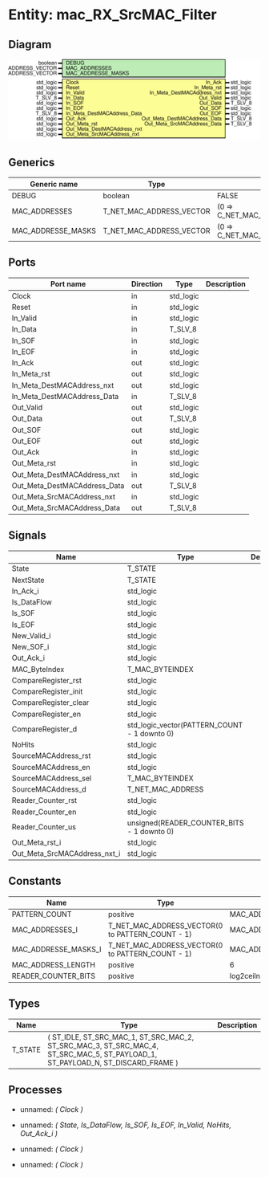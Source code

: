 # Entity: mac_RX_SrcMAC_Filter
## Diagram
![Diagram](mac_RX_SrcMAC_Filter.svg "Diagram")
## Generics
| Generic name       | Type                     | Value                          | Description |
| ------------------ | ------------------------ | ------------------------------ | ----------- |
| DEBUG              | boolean                  | FALSE                          |             |
| MAC_ADDRESSES      | T_NET_MAC_ADDRESS_VECTOR | (0 => C_NET_MAC_ADDRESS_EMPTY) |             |
| MAC_ADDRESSE_MASKS | T_NET_MAC_ADDRESS_VECTOR | (0 => C_NET_MAC_MASK_DEFAULT)  |             |
## Ports
| Port name                    | Direction | Type      | Description |
| ---------------------------- | --------- | --------- | ----------- |
| Clock                        | in        | std_logic |             |
| Reset                        | in        | std_logic |             |
| In_Valid                     | in        | std_logic |             |
| In_Data                      | in        | T_SLV_8   |             |
| In_SOF                       | in        | std_logic |             |
| In_EOF                       | in        | std_logic |             |
| In_Ack                       | out       | std_logic |             |
| In_Meta_rst                  | out       | std_logic |             |
| In_Meta_DestMACAddress_nxt   | out       | std_logic |             |
| In_Meta_DestMACAddress_Data  | in        | T_SLV_8   |             |
| Out_Valid                    | out       | std_logic |             |
| Out_Data                     | out       | T_SLV_8   |             |
| Out_SOF                      | out       | std_logic |             |
| Out_EOF                      | out       | std_logic |             |
| Out_Ack                      | in        | std_logic |             |
| Out_Meta_rst                 | in        | std_logic |             |
| Out_Meta_DestMACAddress_nxt  | in        | std_logic |             |
| Out_Meta_DestMACAddress_Data | out       | T_SLV_8   |             |
| Out_Meta_SrcMACAddress_nxt   | in        | std_logic |             |
| Out_Meta_SrcMACAddress_Data  | out       | T_SLV_8   |             |
## Signals
| Name                         | Type                                         | Description |
| ---------------------------- | -------------------------------------------- | ----------- |
| State                        | T_STATE                                      |             |
| NextState                    | T_STATE                                      |             |
| In_Ack_i                     | std_logic                                    |             |
| Is_DataFlow                  | std_logic                                    |             |
| Is_SOF                       | std_logic                                    |             |
| Is_EOF                       | std_logic                                    |             |
| New_Valid_i                  | std_logic                                    |             |
| New_SOF_i                    | std_logic                                    |             |
| Out_Ack_i                    | std_logic                                    |             |
| MAC_ByteIndex                | T_MAC_BYTEINDEX                              |             |
| CompareRegister_rst          | std_logic                                    |             |
| CompareRegister_init         | std_logic                                    |             |
| CompareRegister_clear        | std_logic                                    |             |
| CompareRegister_en           | std_logic                                    |             |
| CompareRegister_d            | std_logic_vector(PATTERN_COUNT - 1 downto 0) |             |
| NoHits                       | std_logic                                    |             |
| SourceMACAddress_rst         | std_logic                                    |             |
| SourceMACAddress_en          | std_logic                                    |             |
| SourceMACAddress_sel         | T_MAC_BYTEINDEX                              |             |
| SourceMACAddress_d           | T_NET_MAC_ADDRESS                            |             |
| Reader_Counter_rst           | std_logic                                    |             |
| Reader_Counter_en            | std_logic                                    |             |
| Reader_Counter_us            | unsigned(READER_COUNTER_BITS - 1 downto 0)   |             |
| Out_Meta_rst_i               | std_logic                                    |             |
| Out_Meta_SrcMACAddress_nxt_i | std_logic                                    |             |
## Constants
| Name                 | Type                                             | Value                           | Description |
| -------------------- | ------------------------------------------------ | ------------------------------- | ----------- |
| PATTERN_COUNT        | positive                                         |  MAC_ADDRESSES'length           |             |
| MAC_ADDRESSES_I      | T_NET_MAC_ADDRESS_VECTOR(0 to PATTERN_COUNT - 1) |  MAC_ADDRESSES                  |             |
| MAC_ADDRESSE_MASKS_I | T_NET_MAC_ADDRESS_VECTOR(0 to PATTERN_COUNT - 1) |  MAC_ADDRESSE_MASKS             |             |
| MAC_ADDRESS_LENGTH   | positive                                         |  6                              |             |
| READER_COUNTER_BITS  | positive                                         |  log2ceilnz(MAC_ADDRESS_LENGTH) |             |
## Types
| Name    | Type                                                                                                                                                      | Description |
| ------- | --------------------------------------------------------------------------------------------------------------------------------------------------------- | ----------- |
| T_STATE | ( 		ST_IDLE, 			ST_SRC_MAC_1, 			ST_SRC_MAC_2, 			ST_SRC_MAC_3, 			ST_SRC_MAC_4, 			ST_SRC_MAC_5, 			ST_PAYLOAD_1, 			ST_PAYLOAD_N, 		ST_DISCARD_FRAME 	) |             |
## Processes
- unnamed: _( Clock )_

- unnamed: _( State, Is_DataFlow, Is_SOF, Is_EOF, In_Valid, NoHits, Out_Ack_i )_

- unnamed: _( Clock )_

- unnamed: _( Clock )_

